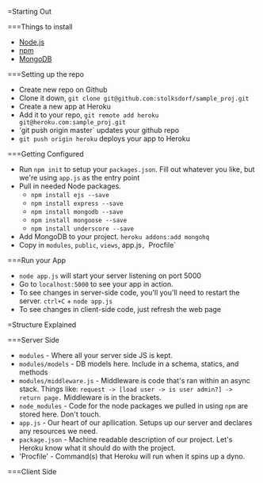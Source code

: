 
=Starting Out

===Things to install
- [Node.js](http://nodejs.org/download/)
- [npm](http://stackoverflow.com/questions/16000173/install-npm-node-js-package-manager-on-windows-w-o-using-node-js-msi)
- [MongoDB](http://docs.mongodb.org/manual/tutorial/install-mongodb-on-windows/)

===Setting up the repo
- Create new repo on Github
- Clone it down, `git clone git@github.com:stolksdorf/sample_proj.git`
- Create a new app at Heroku
- Add it to your repo, `git remote add heroku git@heroku.com:sample_proj.git`
- 'git push origin master` updates your github repo
- `git push origin heroku` deploys your app to Heroku


===Getting Configured
- Run `npm init` to setup your `packages.json`. Fill out whatever you like, but we're using `app.js` as the entry point
- Pull in needed Node packages.
	- `npm install ejs --save`
	- `npm install express --save`
	- `npm install mongodb --save`
	- `npm install mongoose --save`
	- `npm install underscore --save`
- Add MongoDB to your project. `heroku addons:add mongohq`
- Copy in `modules`, `public`, `views`, app.js`, `Procfile`

===Run your App
- `node app.js` will start your server listening on port 5000
- Go to `localhost:5000` to see your app in action.
- To see changes in server-side code, you'll you'll need to restart the server. `ctrl+C` + `node app.js`
- To see changes in client-side code, just refresh the web page


=Structure Explained

===Server Side
- `modules` -  Where all your server side JS is kept.
- `modules/models` - DB models here. Include in a schema, statics, and methods
- `modules/middleware.js` - Middleware is code that's ran within an async stack. Things like: `request -> [load user -> is user admin?] -> return page.` Middleware is in the brackets.
- `node_modules` - Code for the node packages we pulled in using `npm` are stored here. Don't touch.
- `app.js` - Our heart of our apllication. Setups up our server and declares any resources we need.
- `package.json` - Machine readable description of our project. Let's Heroku know what it should do with the project.
- 'Procfile' - Command(s) that Heroku will run when it spins up a dyno.


===Client Side


